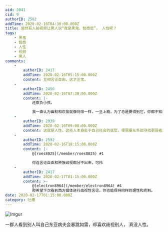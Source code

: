 ```yaml
---
aid: 3041
cid: 9
authorID: 2592
addTime: 2020-02-16T04:30:00.000Z
title: 居然有人拍视频让黑人说“我是黑鬼，智商低”， 人性呢？
tags:
    - 黑鬼
    - 智商
    - 人性
    - 视频
    - 黑人
comments:
    -
        authorID: 2417
        addTime: 2020-02-16T05:15:00.000Z
        content: 互相言论自由。这才正常。
    -
        authorID: 2456
        addTime: 2020-02-16T07:30:00.000Z
        content: |-
            还欺负小孩。

            我一直认为幽默和欢愉就像吗啡一样，一旦上瘾，为了总是要得到它，你都不知道自己会变成什么样子。
    -
        authorID: 2939
        addTime: 2020-02-16T09:00:00.000Z
        content: 这就是人性。这些人本身处于自己社会的底层，便需要从外部寻找更弱者加以欺辱。
    -
        authorID: 2592
        addTime: 2020-02-16T18:15:00.000Z
        content: |-
            @[roes8025](/member/roes8025) #1

            你连言论自由和种族歧视都分不出来，可怜
    -
        authorID: 2417
        addTime: 2020-02-17T01:15:00.000Z
        content: >-
            @[electron8964](/member/electron8964) #4
            那希望下次看到西方媒体进行歧视性言论，你也能保持同样的理性和克制。
date: 2020-02-17T01:15:00.000Z
category: 吐槽
---
```


![Imgur](https://i.imgur.com/PTWXMIc.jpg)

一群人看到别人叫自己东亚病夫会暴跳如雷，却喜欢歧视别人， 真没人性。
